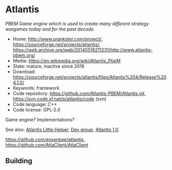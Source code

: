 # Atlantis

_PBEM Game engine which is used to create many different strategy wargames today and for the past decade._

- Home: http://www.prankster.com/project/, https://sourceforge.net/projects/atlantis/, https://web.archive.org/web/20140516211231/http://www.atlantis-pbem.org/
- Media: https://en.wikipedia.org/wiki/Atlantis_PbeM
- State: mature, inactive since 2016
- Download: https://sourceforge.net/projects/atlantis/files/Atlantis%204/Release%204.1.0/
- Keywords: framework
- Code repository: https://github.com/Atlantis-PBEM/Atlantis.git, https://svn.code.sf.net/p/atlantis/code (svn)
- Code language: C++
- Code license: GPL-2.0

Game engine? Implementations?

See also:
 [Atlantis Little Helper](https://sourceforge.net/projects/alh/), [Dev group](https://groups.yahoo.com/group/atlantisdev/), [Atlantis 1.0](https://github.com/ennorehling/atlantis).

https://github.com/essenbee/atlantis, https://github.com/AtlaClient/AtlaClient

## Building

